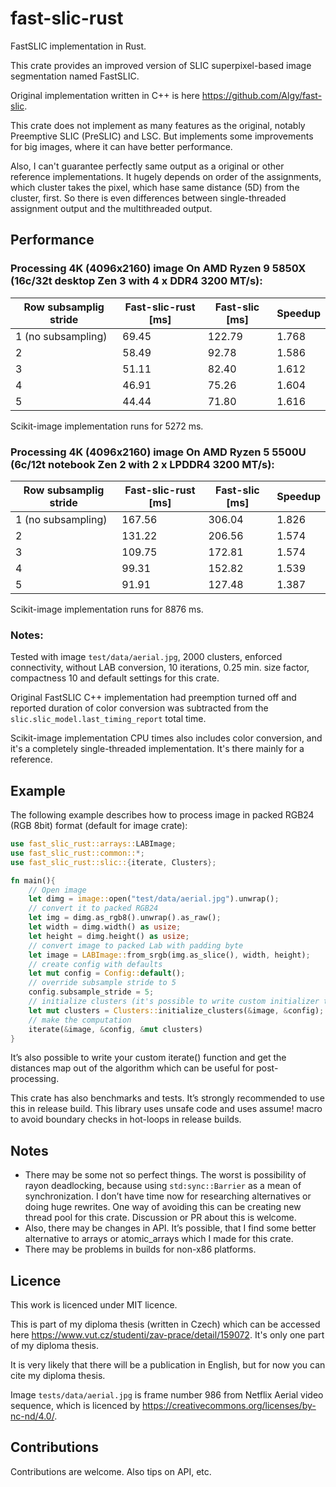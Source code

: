 # fast-slic-rust

FastSLIC implementation in Rust.

This crate provides an improved version of SLIC superpixel-based image segmentation named FastSLIC.

Original implementation written in C++ is here https://github.com/Algy/fast-slic.

This crate does not implement as many features as the original, notably Preemptive SLIC (PreSLIC) and LSC.
But implements some improvements for big images, where it can have better performance.

Also, I can't guarantee perfectly same output as a original or other reference implementations.
It hugely depends on order of the assignments, which cluster takes the pixel, which hase same distance (5D) from the
cluster, first. So there is even differences between single-threaded assignment output and the multithreaded output.

## Performance

### Processing 4K (4096x2160) image On AMD Ryzen 9 5850X (16c/32t desktop Zen 3 with 4 x DDR4 3200 MT/s):

| Row subsamplig stride | Fast-slic-rust [ms] | Fast-slic [ms] | Speedup |
|-----------------------|---------------------|----------------|---------|
| 1 (no subsampling)    | 69.45               | 122.79         | 1.768   |
| 2                     | 58.49               | 92.78          | 1.586   |
| 3                     | 51.11               | 82.40          | 1.612   |
| 4                     | 46.91               | 75.26          | 1.604   |
| 5                     | 44.44               | 71.80          | 1.616   |

Scikit-image implementation runs for 5272 ms.

### Processing 4K (4096x2160) image On AMD Ryzen 5 5500U (6c/12t notebook Zen 2 with 2 x LPDDR4 3200 MT/s):

| Row subsamplig stride | Fast-slic-rust [ms] | Fast-slic [ms] | Speedup |
|-----------------------|---------------------|----------------|---------|
| 1 (no subsampling)    | 167.56              | 306.04         | 1.826   |
| 2                     | 131.22              | 206.56         | 1.574   |
| 3                     | 109.75              | 172.81         | 1.574   |
| 4                     | 99.31               | 152.82         | 1.539   |
| 5                     | 91.91               | 127.48         | 1.387   |

Scikit-image implementation runs for 8876 ms.

### Notes:

Tested with image `test/data/aerial.jpg`, 2000 clusters, enforced connectivity, without LAB conversion, 10 iterations,
0.25 min. size factor, compactness 10 and default settings for this crate.

Original FastSLIC C++ implementation had preemption turned off and reported duration of color conversion was
subtracted from the `slic.slic_model.last_timing_report` total time.

Scikit-image implementation CPU times also includes color conversion, and it's a completely single-threaded
implementation. It's there mainly for a reference.

## Example

The following example describes how to process image in packed RGB24 (RGB 8bit) format (default for image crate):

```rust
use fast_slic_rust::arrays::LABImage;
use fast_slic_rust::common::*;
use fast_slic_rust::slic::{iterate, Clusters};

fn main(){
    // Open image
    let dimg = image::open("test/data/aerial.jpg").unwrap();
    // convert it to packed RGB24
    let img = dimg.as_rgb8().unwrap().as_raw();
    let width = dimg.width() as usize;
    let height = dimg.height() as usize;
    // convert image to packed Lab with padding byte
    let image = LABImage::from_srgb(img.as_slice(), width, height);
    // create config with defaults
    let mut config = Config::default();
    // override subsample stride to 5
    config.subsample_stride = 5;
    // initialize clusters (it's possible to write custom initializer to have e.g. ROI)
    let mut clusters = Clusters::initialize_clusters(&image, &config);
    // make the computation
    iterate(&image, &config, &mut clusters)
}
```

It’s also possible to write your custom iterate() function and get the distances map out of the algorithm which can be useful for post-processing.

This crate has also benchmarks and tests. It’s strongly recommended to use this in release build. This library uses unsafe code and uses assume! macro to avoid boundary checks in hot-loops in release builds.

## Notes

- There may be some not so perfect things. The worst is possibility of rayon deadlocking, because using `std:sync::Barrier` as a mean of synchronization. I don’t have time now for researching alternatives or doing huge rewrites. One way of avoiding this can be creating new thread pool for this crate. Discussion or PR about this is welcome.
- Also, there may be changes in API. It’s possible, that I find some better alternative to arrays or atomic_arrays which I made for this crate.
- There may be problems in builds for non-x86 platforms.

## Licence

This work is licenced under MIT licence.

This is part of my diploma thesis (written in Czech) which can be accessed here https://www.vut.cz/studenti/zav-prace/detail/159072. It's only one part of my diploma thesis.

It is very likely that there will be a publication in English, but for now you can cite my diploma thesis.

Image `tests/data/aerial.jpg` is frame number 986 from Netflix Aerial video sequence, which is licenced by https://creativecommons.org/licenses/by-nc-nd/4.0/.

## Contributions

Contributions are welcome. Also tips on API, etc.
